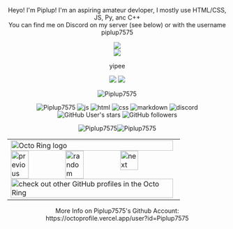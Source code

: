 <p align="center">
Heyo! I'm Piplup!
I'm an aspiring amateur devloper, I mostly use HTML/CSS, JS, Py, anc C++<br>
You can find me on Discord on my server (see below) or with the username piplup7575
</p>

<p align="center">
<a href="https://discord.gg/PrWzd9eBQx" align="center"><img src="https://invidget.switchblade.xyz/PrWzd9eBQx?theme=dark"></a><br>
<a href="https://discord.com/users/728619566997045290" align="center"><img src="https://lanyard.cnrad.dev/api/728619566997045290"></a>
</p>

<p align="center">
yipee  
</p>

<p align="center">
<a href="https://github.com/NebulaServices/3kh0"><img src="https://github-readme-stats.vercel.app/api/pin/?username=NebulaServices&repo=3kh0&theme=dark"></a>
<a href="https://github.com/Piplup7575/plutonium"><img src="https://github-readme-stats.vercel.app/api/pin/?username=Piplup7575&repo=plutonium&theme=dark"></a>
</p>

<p align="center">
    <img src="https://github-profile-trophy.vercel.app/?username=Piplup7575&theme=discord" alt="Piplup7575" />   
          </p> 
<p align="center"> 
  <img src="https://komarev.com/ghpvc/?username=Piplup7575&color=blue&label=Profile+Visitors" alt="Piplup7575" /> 
  <img src="https://img.shields.io/badge/Knows-JavaScript-blue/?logo=javascript&logoColor=warning&color=yellow" alt="js">
  <img src="https://img.shields.io/badge/Knows-HTML-blue/?logo=html5&logoColor=warning&color=orange" alt="html">
  <img src="https://img.shields.io/badge/Knows-CSS-blue/?logo=css3&logoColor=blue&color=blue" alt="css">
  <img src="https://img.shields.io/badge/Knows-MarkDown-FFF?logo=markdown" alt="markdown">
  <img src="https://img.shields.io/badge/Uses-Discord-blue/?logo=discord&logoColor=warning&color=7289DA" alt="discord">
  <img alt="GitHub User's stars" src="https://img.shields.io/github/stars/Piplup7575?color=yellow&label=User%20Stars&logo=github&logoColor=yellow">
  <img alt="GitHub followers" src="https://img.shields.io/github/followers/Piplup7575?color=g&label=User%20Followers&logo=github">
</p>

<p align="center"><img src="https://github-readme-stats.vercel.app/api?username=Piplup7575&show_icons=true&theme=dark&locale=en" alt="Piplup7575" /><img  src="https://github-readme-stats.vercel.app/api/top-langs?username=Piplup7575&show_icons=true&theme=dark&locale=en&langs_count=10&layout=compact" alt="Piplup7575" /></p>

<table><tbody><tr><td><a href="https://octo-ring.com/"><img src="https://octo-ring.com/static/img/widget/top.png" width="99%" alt="Octo Ring logo" align="top"></a><br><a href="https://octo-ring.com/p/Piplup7575/prev"><img src="https://octo-ring.com/static/img/widget/prev.png" width="33%" alt="previous" align="top" title="previous profile"></a><a href="https://octo-ring.com/p/Piplup7575/random"><img src="https://octo-ring.com/static/img/widget/random.png" width="33%" alt="random" align="top" title="random profile"></a><a href="https://octo-ring.com/p/Piplup7575/next"><img src="https://octo-ring.com/static/img/widget/next.png" width="33%" alt="next" align="top" title="next profile"></a><br><a href="https://octo-ring.com/"><img src="https://octo-ring.com/static/img/widget/bottom.png" width="99%" alt="check out other GitHub profiles in the Octo Ring" align="top"></a></td></tr></tbody></table>

<p align="center">
More Info on Piplup7575's Github Account: https://octoprofile.vercel.app/user?id=Piplup7575
</p>
